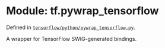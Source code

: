 <div itemscope itemtype="http://developers.google.com/ReferenceObject">
<meta itemprop="name" content="tf.pywrap_tensorflow" />
</div>

# Module: tf.pywrap_tensorflow



Defined in [`tensorflow/python/pywrap_tensorflow.py`](https://www.tensorflow.org/code/tensorflow/python/pywrap_tensorflow.py).

A wrapper for TensorFlow SWIG-generated bindings.

